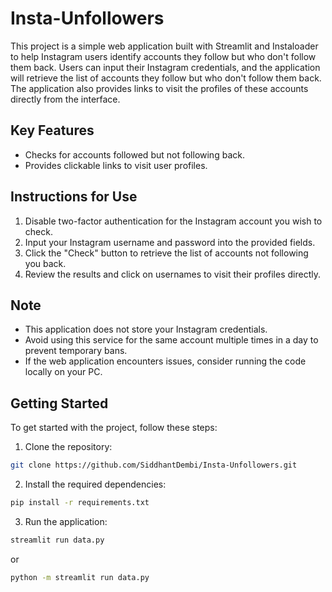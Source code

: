 # Insta-Unfollowers

This project is a simple web application built with Streamlit and Instaloader to help Instagram users identify accounts they follow but who don't follow them back. Users can input their Instagram credentials, and the application will retrieve the list of accounts they follow but who don't follow them back. The application also provides links to visit the profiles of these accounts directly from the interface.

## Key Features

- Checks for accounts followed but not following back.
- Provides clickable links to visit user profiles.

## Instructions for Use

1. Disable two-factor authentication for the Instagram account you wish to check.
2. Input your Instagram username and password into the provided fields.
3. Click the "Check" button to retrieve the list of accounts not following you back.
4. Review the results and click on usernames to visit their profiles directly.

## Note

- This application does not store your Instagram credentials.
- Avoid using this service for the same account multiple times in a day to prevent temporary bans.
- If the web application encounters issues, consider running the code locally on your PC.

## Getting Started

To get started with the project, follow these steps:

1. Clone the repository:

```bash
git clone https://github.com/SiddhantDembi/Insta-Unfollowers.git
```

2. Install the required dependencies:
   
```bash
pip install -r requirements.txt
```

3. Run the application:

````bash
streamlit run data.py
````
  or 
````bash
python -m streamlit run data.py
````
